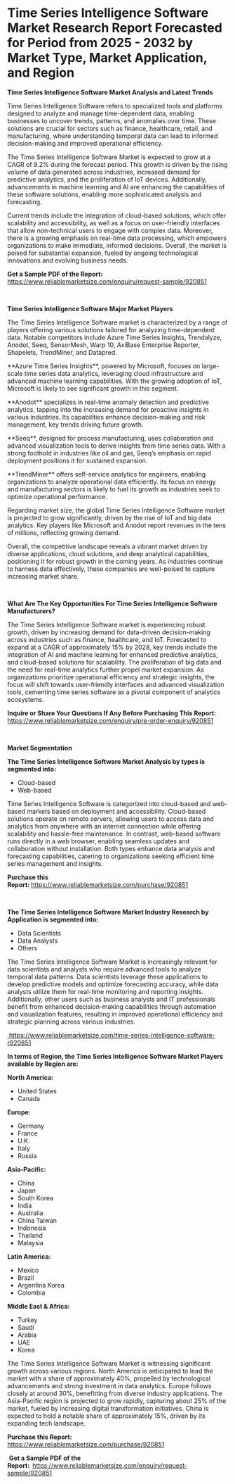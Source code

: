 <p><h1>Time Series Intelligence Software Market Research Report Forecasted for Period from 2025 -  2032 by Market Type, Market Application, and Region</h1></p><p><strong>Time Series Intelligence Software Market Analysis and Latest Trends</strong></p>
<p><p>Time Series Intelligence Software refers to specialized tools and platforms designed to analyze and manage time-dependent data, enabling businesses to uncover trends, patterns, and anomalies over time. These solutions are crucial for sectors such as finance, healthcare, retail, and manufacturing, where understanding temporal data can lead to informed decision-making and improved operational efficiency.</p><p>The Time Series Intelligence Software Market is expected to grow at a CAGR of 9.2% during the forecast period. This growth is driven by the rising volume of data generated across industries, increased demand for predictive analytics, and the proliferation of IoT devices. Additionally, advancements in machine learning and AI are enhancing the capabilities of these software solutions, enabling more sophisticated analysis and forecasting.</p><p>Current trends include the integration of cloud-based solutions, which offer scalability and accessibility, as well as a focus on user-friendly interfaces that allow non-technical users to engage with complex data. Moreover, there is a growing emphasis on real-time data processing, which empowers organizations to make immediate, informed decisions. Overall, the market is poised for substantial expansion, fueled by ongoing technological innovations and evolving business needs.</p></p>
<p><strong>Get a Sample PDF of the Report:&nbsp;</strong> <a href="https://www.reliablemarketsize.com/enquiry/request-sample/920851?utm_campaign=3167&utm_medium=2&utm_source=Github&utm_content=ia&utm_term=17042025&utm_id=time-series-intelligence-software">https://www.reliablemarketsize.com/enquiry/request-sample/920851</a></p>
<p>&nbsp;</p>
<p><strong>Time Series Intelligence Software Major Market Players</strong></p>
<p><p>The Time Series Intelligence Software market is characterized by a range of players offering various solutions tailored for analyzing time-dependent data. Notable competitors include Azure Time Series Insights, Trendalyze, Anodot, Seeq, SensorMesh, Warp 10, AxiBase Enterprise Reporter, Shapelets, TrendMiner, and Datapred.</p><p>**Azure Time Series Insights**, powered by Microsoft, focuses on large-scale time series data analytics, leveraging cloud infrastructure and advanced machine learning capabilities. With the growing adoption of IoT, Microsoft is likely to see significant growth in this segment. </p><p>**Anodot** specializes in real-time anomaly detection and predictive analytics, tapping into the increasing demand for proactive insights in various industries. Its capabilities enhance decision-making and risk management, key trends driving future growth.</p><p>**Seeq**, designed for process manufacturing, uses collaboration and advanced visualization tools to derive insights from time series data. With a strong foothold in industries like oil and gas, Seeq’s emphasis on rapid deployment positions it for sustained expansion.</p><p>**TrendMiner** offers self-service analytics for engineers, enabling organizations to analyze operational data efficiently. Its focus on energy and manufacturing sectors is likely to fuel its growth as industries seek to optimize operational performance.</p><p>Regarding market size, the global Time Series Intelligence Software market is projected to grow significantly, driven by the rise of IoT and big data analytics. Key players like Microsoft and Anodot report revenues in the tens of millions, reflecting growing demand. </p><p>Overall, the competitive landscape reveals a vibrant market driven by diverse applications, cloud solutions, and deep analytical capabilities, positioning it for robust growth in the coming years. As industries continue to harness data effectively, these companies are well-poised to capture increasing market share.</p></p>
<p>&nbsp;</p>
<p><strong>What Are The Key Opportunities For Time Series Intelligence Software Manufacturers?</strong></p>
<p><p>The Time Series Intelligence Software market is experiencing robust growth, driven by increasing demand for data-driven decision-making across industries such as finance, healthcare, and IoT. Forecasted to expand at a CAGR of approximately 15% by 2028, key trends include the integration of AI and machine learning for enhanced predictive analytics, and cloud-based solutions for scalability. The proliferation of big data and the need for real-time analytics further propel market expansion. As organizations prioritize operational efficiency and strategic insights, the focus will shift towards user-friendly interfaces and advanced visualization tools, cementing time series software as a pivotal component of analytics ecosystems.</p></p>
<p><strong>Inquire or Share Your Questions If Any Before Purchasing This Report:</strong> <a href="https://www.reliablemarketsize.com/enquiry/pre-order-enquiry/920851?utm_campaign=3167&utm_medium=2&utm_source=Github&utm_content=ia&utm_term=17042025&utm_id=time-series-intelligence-software">https://www.reliablemarketsize.com/enquiry/pre-order-enquiry/920851</a></p>
<p>&nbsp;</p>
<p><strong>Market Segmentation</strong></p>
<p><strong>The Time Series Intelligence Software Market Analysis by types is segmented into:</strong></p>
<p><ul><li>Cloud-based</li><li>Web-based</li></ul></p>
<p><p>Time Series Intelligence Software is categorized into cloud-based and web-based markets based on deployment and accessibility. Cloud-based solutions operate on remote servers, allowing users to access data and analytics from anywhere with an internet connection while offering scalability and hassle-free maintenance. In contrast, web-based software runs directly in a web browser, enabling seamless updates and collaboration without installation. Both types enhance data analysis and forecasting capabilities, catering to organizations seeking efficient time series management and insights.</p></p>
<p><strong>Purchase this Report:&nbsp;</strong><a href="https://www.reliablemarketsize.com/purchase/920851?utm_campaign=3167&utm_medium=2&utm_source=Github&utm_content=ia&utm_term=17042025&utm_id=time-series-intelligence-software">https://www.reliablemarketsize.com/purchase/920851</a></p>
<p>&nbsp;</p>
<p><strong>The Time Series Intelligence Software Market Industry Research by Application is segmented into:</strong></p>
<p><ul><li>Data Scientists</li><li>Data Analysts</li><li>Others</li></ul></p>
<p><p>The Time Series Intelligence Software Market is increasingly relevant for data scientists and analysts who require advanced tools to analyze temporal data patterns. Data scientists leverage these applications to develop predictive models and optimize forecasting accuracy, while data analysts utilize them for real-time monitoring and reporting insights. Additionally, other users such as business analysts and IT professionals benefit from enhanced decision-making capabilities through automation and visualization features, resulting in improved operational efficiency and strategic planning across various industries.</p></p>
<p><a href="https://www.reliablemarketsize.com/time-series-intelligence-software-r920851?utm_campaign=3167&utm_medium=2&utm_source=Github&utm_content=ia&utm_term=17042025&utm_id=time-series-intelligence-software">&nbsp;https://www.reliablemarketsize.com/time-series-intelligence-software-r920851</a></p>
<p><strong>In terms of Region, the Time Series Intelligence Software Market Players available by Region are:</strong></p>
<p>
    <p> <strong> North America: </strong>
        <ul>
            <li>United States</li>
            <li>Canada</li>
        </ul>
        </p> 
    <p> <strong> Europe: </strong>
        <ul>
            <li>Germany</li>
            <li>France</li>
            <li>U.K.</li>
            <li>Italy</li>
            <li>Russia</li>
        </ul>
        </p> 
    <p> <strong> Asia-Pacific: </strong>
        <ul>
            <li>China</li>
            <li>Japan</li>
            <li>South Korea</li>
            <li>India</li>
            <li>Australia</li>
            <li>China Taiwan</li>
            <li>Indonesia</li>
            <li>Thailand</li>
            <li>Malaysia</li>
        </ul>
        </p> 
    <p> <strong> Latin America: </strong>
        <ul>
            <li>Mexico</li>
            <li>Brazil</li>
            <li>Argentina Korea</li>
            <li>Colombia</li>
        </ul>
        </p> 
    <p> <strong> Middle East & Africa: </strong>
        <ul>
            <li>Turkey</li>
            <li>Saudi</li>
            <li>Arabia</li>
            <li>UAE</li>
            <li>Korea</li>
        </ul>
    </p>
    </p>
<p><p>The Time Series Intelligence Software Market is witnessing significant growth across various regions. North America is anticipated to lead the market with a share of approximately 40%, propelled by technological advancements and strong investment in data analytics. Europe follows closely at around 30%, benefitting from diverse industry applications. The Asia-Pacific region is projected to grow rapidly, capturing about 25% of the market, fueled by increasing digital transformation initiatives. China is expected to hold a notable share of approximately 15%, driven by its expanding tech landscape.</p></p>
<p><strong>Purchase this Report: </strong><a href="https://www.reliablemarketsize.com/purchase/920851?utm_campaign=3167&utm_medium=2&utm_source=Github&utm_content=ia&utm_term=17042025&utm_id=time-series-intelligence-software">https://www.reliablemarketsize.com/purchase/920851</a></p>
<p>&nbsp;<strong>Get a Sample PDF of the Report:&nbsp;&nbsp;</strong><a href="https://www.reliablemarketsize.com/enquiry/request-sample/920851?utm_campaign=3167&utm_medium=2&utm_source=Github&utm_content=ia&utm_term=17042025&utm_id=time-series-intelligence-software">https://www.reliablemarketsize.com/enquiry/request-sample/920851</a></p>
<p><strong></strong></p>
<p><p></p><p></p><p></p></p>
